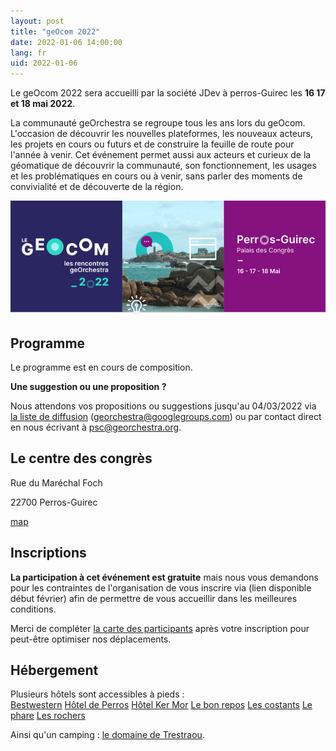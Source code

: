 ```yaml
---
layout: post
title: "geOcom 2022"
date: 2022-01-06 14:00:00
lang: fr
uid: 2022-01-06
---
```


Le geOcom 2022 sera accueilli par la société JDev à perros-Guirec les **16 17 et 18 mai 2022**.

La communauté geOrchestra se regroupe tous les ans lors du geOcom. L'occasion de découvrir les nouvelles plateformes, les nouveaux acteurs, les projets en cours ou futurs et de construire la feuille de route pour l'année à venir. Cet événement permet aussi aux acteurs et curieux de la géomatique de découvrir la communauté, son fonctionnement, les usages et les problématiques en cours ou à venir, sans parler des moments de convivialité et de découverte de la région.

![affiche geOcom 2022](/public/geocom2022/geocom_2022_banniere_petite.png)



## Programme

Le programme est en cours de composition.


**Une suggestion ou une proposition ?**

Nous attendons vos propositions ou suggestions jusqu'au 04/03/2022 via [la liste de diffusion](https://groups.google.com/forum/#!forum/georchestra) (georchestra@googlegroups.com) ou par contact direct en nous écrivant à psc@georchestra.org.


## Le centre des congrès

Rue du Maréchal Foch

22700 Perros-Guirec

[map](https://osm.org/go/erOU2wim?m=)




## Inscriptions

**La participation à cet événement est gratuite** mais nous vous demandons pour les contraintes de l'organisation de  vous inscrire via (lien disponible début février) afin de permettre de vous accueillir dans les meilleures conditions.

Merci de compléter [la carte des participants](http://umap.openstreetmap.fr/fr/map/participants-geocom-2022_412235) après votre inscription pour peut-être optimiser nos déplacements.


## Hébergement

Plusieurs hôtels sont accessibles à pieds :  
[Bestwestern](https://www.hotel-les-bains-perros-guirec.fr/fr/)
[Hôtel de Perros](http://hotel-de-perros.fr/)
[Hôtel Ker Mor](http://www.hotel-ker-mor.com)
[Le bon repos](https://www.lebonrepos-perros-guirec.fr)
[Les costants](https://www.hotel-les-costans.fr)
[Le phare](https://www.hotel-le-phare.fr)
[Les rochers](https://www.hotel-desrochers-perros.com)

Ainsi qu'un camping : [le domaine de Trestraou](http://domainedetrestraou.com).

